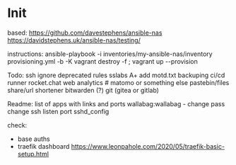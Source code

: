 # Init

based:
https://github.com/davestephens/ansible-nas
https://davidstephens.uk/ansible-nas/testing/

instructions:
ansible-playbook -i inventories/my-ansible-nas/inventory provisioning.yml -b -K
vagrant destroy -f ; vagrant up --provision

Todo:
ssh ignore deprecated rules
sslabs A+
add motd.txt
backuping
ci/cd runner
rocket.chat
web analytics # matomo or something else
pastebin/files share/url shortener
bitwarden (?)
git (gitea or gitlab)

Readme:
list of apps with links and ports
wallabag:wallabag - change pass
change ssh listen port
sshd_config

check:

* base auths
* traefik dashboard https://www.leonpahole.com/2020/05/traefik-basic-setup.html
